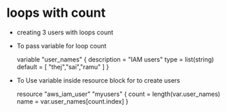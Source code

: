# loops with count 
- creating 3 users with loops count 


- To pass variable for loop count 

    variable "user_names" {
        description = "IAM users"
        type = list(string)
        default = [ "thej","sai","ramu" ]
    }


- To Use variable inside resource block for to create users 

    resource "aws_iam_user" "myusers" {
        count = length(var.user_names)
        name = var.user_names[count.index]
    }


